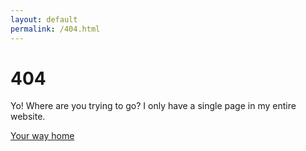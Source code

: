 ```yaml
---
layout: default
permalink: /404.html
---
```


404
===

Yo! Where are you trying to go? I only have a single page in my entire website.

[Your way home](/)

